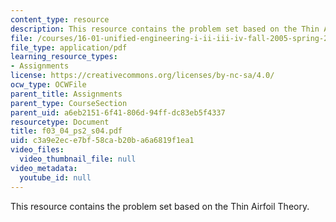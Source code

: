 ```yaml
---
content_type: resource
description: This resource contains the problem set based on the Thin Airfoil Theory.
file: /courses/16-01-unified-engineering-i-ii-iii-iv-fall-2005-spring-2006/c3a9e2ece7bf58cab20ba6a6819f1ea1_f03_04_ps2_s04.pdf
file_type: application/pdf
learning_resource_types:
- Assignments
license: https://creativecommons.org/licenses/by-nc-sa/4.0/
ocw_type: OCWFile
parent_title: Assignments
parent_type: CourseSection
parent_uid: a6eb2151-6f41-806d-94ff-dc83eb5f4337
resourcetype: Document
title: f03_04_ps2_s04.pdf
uid: c3a9e2ec-e7bf-58ca-b20b-a6a6819f1ea1
video_files:
  video_thumbnail_file: null
video_metadata:
  youtube_id: null
---
```

This resource contains the problem set based on the Thin Airfoil Theory.